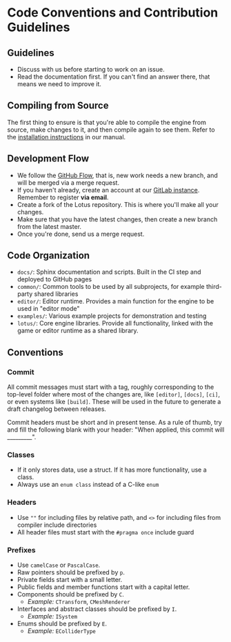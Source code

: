# Code Conventions and Contribution Guidelines

## Guidelines

- Discuss with us before starting to work on an issue.
- Read the documentation first. If you can't find an answer there, that means we need to improve it.

## Compiling from Source

The first thing to ensure is that you're able to compile the engine from source, make changes to it, and then compile again to see them. Refer to the [installation instructions](https://gds.sntiitk.in/lotus/manual/install.html) in our manual.

## Development Flow

- We follow the [GitHub Flow](https://guides.github.com/introduction/flow/), that is, new work needs a new branch, and will be merged via a merge request.
- If you haven't already, create an account at our [GitLab instance](http://git.gds.sntiitk.in/users/sign_in). Remember to register **via email**.
- Create a fork of the Lotus repository. This is where you'll make all your changes.
- Make sure that you have the latest changes, then create a new branch from the latest master.
- Once you're done, send us a merge request.

## Code Organization

- `docs/`: Sphinx documentation and scripts. Built in the CI step and deployed to GitHub pages
- `common/`: Common tools to be used by all subprojects, for example third-party shared libraries
- `editor/`: Editor runtime. Provides a main function for the engine to be used in "editor mode"
- `examples/`: Various example projects for demonstration and testing
- `lotus/`: Core engine libraries. Provide all functionality, linked with the game or editor runtime as a shared library.

## Conventions

### Commit

All commit messages must start with a tag, roughly corresponding to the top-level folder where most of the changes are, like `[editor]`, `[docs]`, `[ci]`, or even systems like `[build]`. These will be used in the future to generate a draft changelog between releases.

Commit headers must be short and in present tense. As a rule of thumb, try and fill the following blank with your header: "When applied, this commit will _________".

### Classes

- If it only stores data, use a struct. If it has more functionality, use a class.
- Always use an `enum class` instead of a C-like `enum`

### Headers

- Use `""` for including files by relative path, and `<>` for including files from compiler include directories
- All header files must start with the `#pragma once` include guard

### Prefixes
- Use `camelCase` or `PascalCase`.
- Raw pointers should be prefixed by `p`.
- Private fields start with a small letter.
- Public fields and member functions start with a capital letter.
- Components should be prefixed by `C`.
    - *Example:* `CTransform`, `CMeshRenderer`
- Interfaces and abstract classes should be prefixed by `I`.
    - *Example:* `ISystem`
- Enums should be prefixed by `E`.
    - *Example:* `EColliderType`
